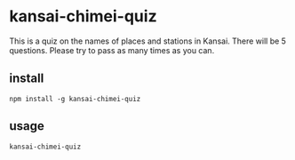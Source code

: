 # kansai-chimei-quiz
This is a quiz on the names of places and stations in Kansai.
There will be 5 questions.
Please try to pass as many times as you can.

## install
```shell
npm install -g kansai-chimei-quiz
```

## usage
```shell
kansai-chimei-quiz
```
